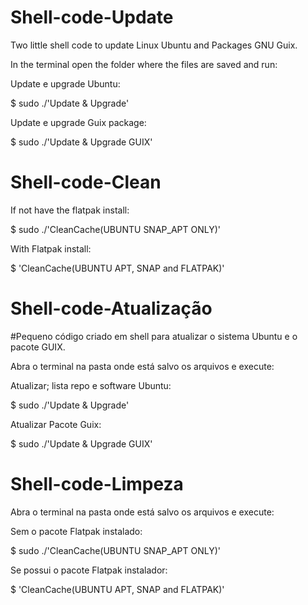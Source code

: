 # Shell-code-Update
Two little shell code to update Linux Ubuntu and Packages GNU Guix.
 
 In the terminal open the folder where the files are saved and run:
 
 Update e upgrade Ubuntu:

$ sudo ./'Update & Upgrade' 

Update e upgrade Guix package:

$ sudo ./'Update & Upgrade  GUIX'



# Shell-code-Clean

 If not have the flatpak install:
 
 $ sudo ./'CleanCache(UBUNTU SNAP_APT ONLY)' 
 
 With Flatpak install:
 
 $ 'CleanCache(UBUNTU APT, SNAP and FLATPAK)'
 
 
 
  
  # Shell-code-Atualização

 
#Pequeno código criado em shell para atualizar o sistema Ubuntu e o pacote GUIX.
  
 Abra o terminal na pasta onde está salvo os arquivos e execute:  
 
Atualizar; lista repo e software Ubuntu:
 
  $ sudo ./'Update & Upgrade' 
  
  Atualizar Pacote Guix:
  
  $ sudo ./'Update & Upgrade  GUIX'


  
# Shell-code-Limpeza

 Abra o terminal na pasta onde está salvo os arquivos e execute:  

Sem o pacote Flatpak instalado:

$ sudo ./'CleanCache(UBUNTU SNAP_APT ONLY)' 
 
Se possui o pacote Flatpak instalador: 
 
$ 'CleanCache(UBUNTU APT, SNAP and FLATPAK)'
 
